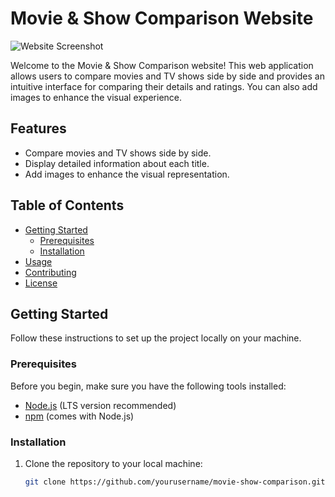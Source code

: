 # Movie & Show Comparison Website

![Website Screenshot](![image](https://github.com/omar0k/MoviePicker/assets/44348679/8dd332eb-8ed3-4f66-a928-365376a87450))

Welcome to the Movie & Show Comparison website! This web application allows users to compare movies and TV shows side by side and provides an intuitive interface for comparing their details and ratings. You can also add images to enhance the visual experience.

## Features

- Compare movies and TV shows side by side.
- Display detailed information about each title.
- Add images to enhance the visual representation.

## Table of Contents

- [Getting Started](#getting-started)
  - [Prerequisites](#prerequisites)
  - [Installation](#installation)
- [Usage](#usage)
- [Contributing](#contributing)
- [License](#license)

## Getting Started

Follow these instructions to set up the project locally on your machine.

### Prerequisites

Before you begin, make sure you have the following tools installed:

- [Node.js](https://nodejs.org/) (LTS version recommended)
- [npm](https://www.npmjs.com/) (comes with Node.js)

### Installation

1. Clone the repository to your local machine:

   ```bash
   git clone https://github.com/yourusername/movie-show-comparison.git
